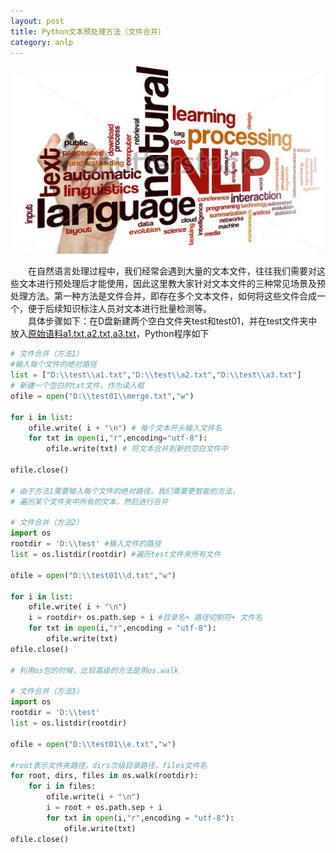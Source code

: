 ```yaml
---
layout: post
title: Python文本预处理方法（文件合并）
category: anlp
---
```


<div align="center">
<img width="500" height="300" src="https://raw.githubusercontent.com/carrylaw/IMG/master/img/sucai2.jpg" />
</div>

&emsp;&emsp;在自然语言处理过程中，我们经常会遇到大量的文本文件，往往我们需要对这些文本进行预处理后才能使用，因此这里教大家针对文本文件的三种常见场景及预处理方法。第一种方法是文件合并，即存在多个文本文件，如何将这些文件合成一个，便于后续知识标注人员对文本进行批量检测等。     
&emsp;&emsp;具体步骤如下：在D盘新建两个空白文件夹test和test01，并在test文件夹中放入[原始语料a1.txt,a2.txt,a3.txt](https://github.com/carrylaw/Archive/tree/master/NLP%E6%96%87%E4%BB%B6%E5%A4%B9/SVM%E9%A2%84%E5%A4%84%E7%90%86%E8%BE%93%E5%85%A5)，Python程序如下

``` python
# 文件合并（方法1）
#输入每个文件的绝对路径
list = ["D:\\test\\a1.txt","D:\\test\\a2.txt","D:\\test\\a3.txt"] 
# 新建一个空白的txt文件，作为读入框
ofile = open("D:\\test01\\merge.txt","w") 

for i in list:
    ofile.write( i + "\n") # 每个文本开头输入文件名
    for txt in open(i,"r",encoding="utf-8"):
        ofile.write(txt) # 将文本合并到新的空白文件中

ofile.close()

# 由于方法1需要输入每个文件的绝对路径，我们需要更智能的方法，
# 遍历某个文件夹中所有的文本，然后进行合并

# 文件合并（方法2）
import os
rootdir = 'D:\\test' #输入文件的路径
list = os.listdir(rootdir) #遍历test文件夹所有文件

ofile = open("D:\\test01\\d.txt","w")

for i in list:
    ofile.write( i + "\n")
    i = rootdir+ os.path.sep + i #目录名+ 路径切割符+ 文件名
    for txt in open(i,"r",encoding = "utf-8"):
        ofile.write(txt)
ofile.close()

# 利用os包的时候，比较高级的方法是用os.walk

# 文件合并（方法3）
import os
rootdir = 'D:\\test'
list = os.listdir(rootdir)

ofile = open("D:\\test01\\e.txt","w")

#root表示文件夹路径，dirs次级目录路径，files文件名
for root, dirs, files in os.walk(rootdir): 
    for i in files:
        ofile.write(i + "\n")
        i = root + os.path.sep + i
        for txt in open(i,"r",encoding = "utf-8"):
            ofile.write(txt)
ofile.close()
```



